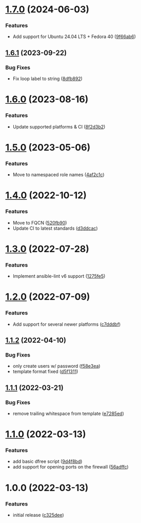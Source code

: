# [1.7.0](https://github.com/de-it-krachten/ansible-role-samba/compare/v1.6.1...v1.7.0) (2024-06-03)


### Features

* Add support for Ubuntu 24.04 LTS + Fedora 40 ([9f66ab6](https://github.com/de-it-krachten/ansible-role-samba/commit/9f66ab6219aa35f29ff2e55eaa555ce31e70fe06))

## [1.6.1](https://github.com/de-it-krachten/ansible-role-samba/compare/v1.6.0...v1.6.1) (2023-09-22)


### Bug Fixes

* Fix loop label to string ([8dfb892](https://github.com/de-it-krachten/ansible-role-samba/commit/8dfb8926a997282792a405927a9e84e051a048ec))

# [1.6.0](https://github.com/de-it-krachten/ansible-role-samba/compare/v1.5.0...v1.6.0) (2023-08-16)


### Features

* Update supported platforms & CI ([8f2d3b2](https://github.com/de-it-krachten/ansible-role-samba/commit/8f2d3b239b88b9017770a3c613601cbba8c76e88))

# [1.5.0](https://github.com/de-it-krachten/ansible-role-samba/compare/v1.4.0...v1.5.0) (2023-05-06)


### Features

* Move to namespaced role names ([4af2c1c](https://github.com/de-it-krachten/ansible-role-samba/commit/4af2c1c5af75cdcddf3c0251ad43db5ad722769d))

# [1.4.0](https://github.com/de-it-krachten/ansible-role-samba/compare/v1.3.0...v1.4.0) (2022-10-12)


### Features

* Move to FQCN ([520fb90](https://github.com/de-it-krachten/ansible-role-samba/commit/520fb90e6173b6148f391dd860bbccfd6728309b))
* Update CI to latest standards ([d3ddcac](https://github.com/de-it-krachten/ansible-role-samba/commit/d3ddcac76c08eae9a69f03a57ce2abd9443aae83))

# [1.3.0](https://github.com/de-it-krachten/ansible-role-samba/compare/v1.2.0...v1.3.0) (2022-07-28)


### Features

* Implement ansible-lint v6 support ([1275fe5](https://github.com/de-it-krachten/ansible-role-samba/commit/1275fe584f83682fb06656f2c2254bad212cbbb2))

# [1.2.0](https://github.com/de-it-krachten/ansible-role-samba/compare/v1.1.2...v1.2.0) (2022-07-09)


### Features

* Add support for several newer platforms ([c7dddbf](https://github.com/de-it-krachten/ansible-role-samba/commit/c7dddbffa6a1b03e96bb6ceeaeddbcaab1edd08a))

## [1.1.2](https://github.com/de-it-krachten/ansible-role-samba/compare/v1.1.1...v1.1.2) (2022-04-10)


### Bug Fixes

* only create users w/ password ([f58e3ea](https://github.com/de-it-krachten/ansible-role-samba/commit/f58e3ea195031eae5552b974fed37fcbbe0c5663))
* template format fixed ([d5f1311](https://github.com/de-it-krachten/ansible-role-samba/commit/d5f1311cc8e9cbcbcfbbbd0e537546dffe5ae3fe))

## [1.1.1](https://github.com/de-it-krachten/ansible-role-samba/compare/v1.1.0...v1.1.1) (2022-03-21)


### Bug Fixes

* remove trailing whitespace from template ([e7285ed](https://github.com/de-it-krachten/ansible-role-samba/commit/e7285edf434c1e438a14339f598fec2ef8c744ce))

# [1.1.0](https://github.com/de-it-krachten/ansible-role-samba/compare/v1.0.0...v1.1.0) (2022-03-13)


### Features

* add basic dfree script ([9d4f8bd](https://github.com/de-it-krachten/ansible-role-samba/commit/9d4f8bd939f232ca63d96d76402397e3e750c8d7))
* add support for opening ports on the firewall ([56adffc](https://github.com/de-it-krachten/ansible-role-samba/commit/56adffc7efeec829dbbb808d9caebb4b0aa34c89))

# 1.0.0 (2022-03-13)


### Features

* initial release ([c325dee](https://github.com/de-it-krachten/ansible-role-samba/commit/c325dee0085008598dcb8d13fbf502dae1595590))
